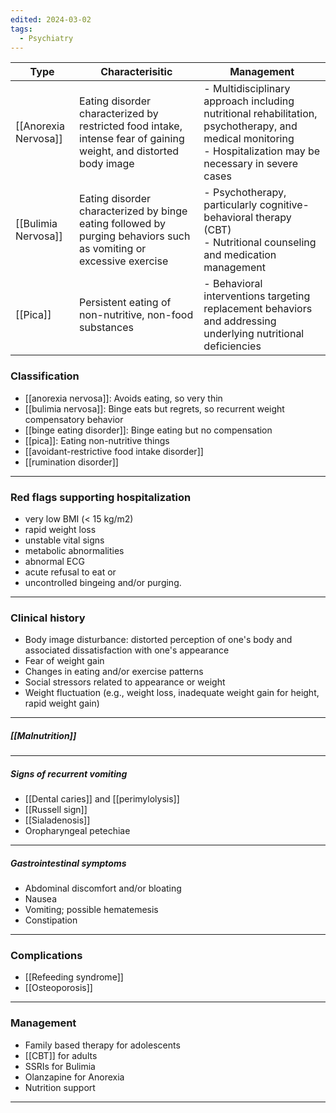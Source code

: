 ```yaml
---
edited: 2024-03-02
tags:
  - Psychiatry
---
```


| Type                 | Characterisitic                                                                                                    | Management                                                                                                                                                       |
| -------------------- | ------------------------------------------------------------------------------------------------------------------ | ---------------------------------------------------------------------------------------------------------------------------------------------------------------- |
| [[Anorexia Nervosa]] | Eating disorder characterized by restricted food intake, intense fear of gaining weight, and distorted body image  | - Multidisciplinary approach including nutritional rehabilitation, psychotherapy, and medical monitoring <br> - Hospitalization may be necessary in severe cases |
| [[Bulimia Nervosa]]  | Eating disorder characterized by binge eating followed by purging behaviors such as vomiting or excessive exercise | - Psychotherapy, particularly cognitive-behavioral therapy (CBT) <br> - Nutritional counseling and medication management                                         |
| [[Pica]]             | Persistent eating of non-nutritive, non-food substances                                                            | - Behavioral interventions targeting replacement behaviors and addressing underlying nutritional deficiencies                                                    |
### Classification
- [[anorexia nervosa]]: Avoids eating, so very thin
- [[bulimia nervosa]]: Binge eats but regrets, so recurrent weight compensatory behavior 
- [[binge eating disorder]]: Binge eating but no compensation
- [[pica]]: Eating non-nutritive things  
- [[avoidant-restrictive food intake disorder]]
- [[rumination disorder]]
---
### Red flags supporting hospitalization 
- very low BMI (< 15 kg/m2)
- rapid weight loss
- unstable vital signs 
- metabolic abnormalities 
- abnormal ECG
- acute refusal to eat or 
- uncontrolled bingeing and/or purging.
---
### Clinical history
- Body image disturbance: distorted perception of one's body and associated dissatisfaction with one's appearance
- Fear of weight gain
- Changes in eating and/or exercise patterns 
- Social stressors related to appearance or weight
- Weight fluctuation (e.g., weight loss, inadequate weight gain for height, rapid weight gain)
---
##### [[Malnutrition]]  
---
##### Signs of recurrent vomiting
- [[Dental caries]] and [[perimylolysis]]
- [[Russell sign]]
- [[Sialadenosis]]
- Oropharyngeal petechiae
---
##### Gastrointestinal symptoms
- Abdominal discomfort and/or bloating
- Nausea
- Vomiting; possible hematemesis
- Constipation
---
### Complications
- [[Refeeding syndrome]]
- [[Osteoporosis]] 
---
### Management
- Family based therapy for adolescents
- [[CBT]] for adults
- SSRIs for Bulimia
- Olanzapine for Anorexia
- Nutrition support 

---